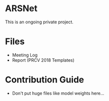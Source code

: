 # ARSNet
This is an ongoing private project. 

# Files
- Meeting Log
- Report (PRCV 2018 Templates)

# Contribution Guide
- Don't put huge files like model weights here...